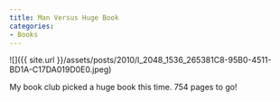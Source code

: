 ```yaml
---
title: Man Versus Huge Book
categories:
- Books
---
```


![]({{ site.url }}/assets/posts/2010/l_2048_1536_265381C8-95B0-4511-BD1A-C17DA019D0E0.jpeg)
  



My book club picked a huge book this time. 754 pages to go!
